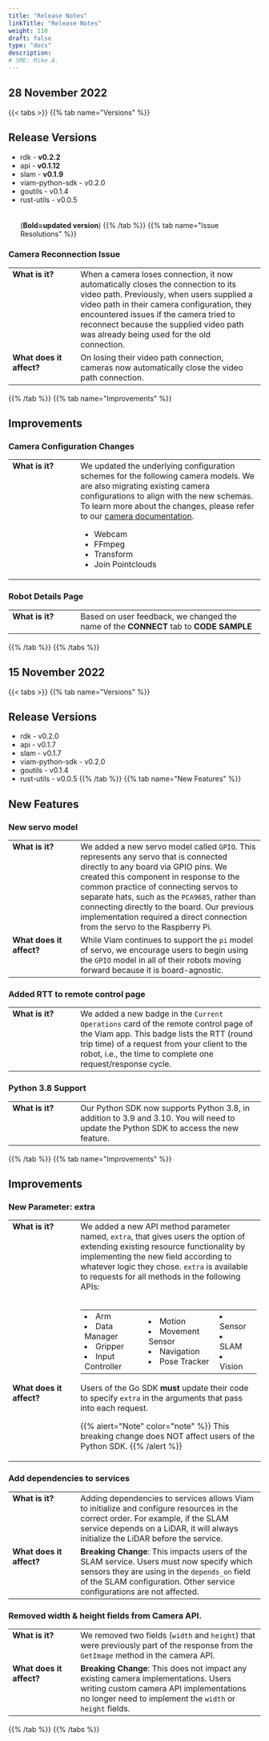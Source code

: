 ```yaml
---
title: "Release Notes"
linkTitle: "Release Notes"
weight: 110
draft: false
type: "docs"
description:
# SME: Mike A.
---
```

## 28 November 2022

{{< tabs >}}
{{% tab name="Versions" %}}

## Release Versions
* rdk - **v0.2.2**
* api - **v0.1.12**
* slam - **v0.1.9**
* viam-python-sdk - v0.2.0
* goutils - v0.1.4
* rust-utils - v0.0.5
<br><br><br>(**Bold=updated version**)
{{% /tab %}}
{{% tab name="Issue Resolutions" %}}
<table style="margin-bottom:18px">

### Camera Reconnection Issue

<tbody style="vertical-align:top;">
    <tr>
        <td width="120px"><strong>What is it?</strong></td>
        <td>When a camera loses connection, it now automatically closes the connection to its video path. Previously, when users supplied a video path in their camera configuration, they encountered issues if the camera tried to reconnect because the supplied video path was already being used for the old connection. </td>
    </tr>
    <tr>
        <td><strong>What does it affect?</strong></td>
        <td>On losing their video path connection, cameras now automatically close the video path connection.</td>
    </tr>
<tbody>
</table>

{{% /tab %}}
{{% tab name="Improvements" %}}
## Improvements

### Camera Configuration Changes
<table style="margin-bottom:18px">
<tbody style="vertical-align:top;">
    <tr>
        <td width="120px"><strong>What is it?</strong></td>
        <td>We updated the underlying configuration schemes for the following camera models. We are also migrating  existing camera configurations to align with the new schemas. To learn more about the changes, please refer to our <a href="https://docs.viam.com/components/camera/">camera documentation</a>. 
        <ul>
        <li>Webcam</li>
        <li>FFmpeg</li>
        <li>Transform</li>
        <li>Join Pointclouds</li>
        </ul>
</table>


### Robot Details Page

<table style="margin-bottom:18px">
<tbody style="vertical-align:top;">
    <tr>
        <td width="120px"><strong>What is it?</strong></td>
        <td>Based on user feedback, we changed the name of the <strong>CONNECT</strong> tab to <strong>CODE SAMPLE</strong></td>
    </tr>
<tbody>
</table>

{{% /tab %}}
{{% /tabs %}}













## 15 November 2022

{{< tabs >}}
{{% tab name="Versions" %}}

## Release Versions
* rdk - v0.2.0
* api - v0.1.7
* slam - v0.1.7
* viam-python-sdk - v0.2.0
* goutils - v0.1.4
* rust-utils - v0.0.5
{{% /tab %}}
{{% tab name="New Features" %}}
## New Features
### New servo model

<table style="margin-bottom:18px">
<tbody style="vertical-align:top;">
    <tr>
        <td width="120px"><strong>What is it?</strong></td>
        <td>We added a new servo model called <code>GPIO</code>. This represents <emphasis>any</emphasis> servo that is connected directly to <emphasis>any</emphasis> board via GPIO pins. We created this component in response to the common practice of connecting servos to separate hats, such as the <code>PCA9685</code>, rather than connecting directly to the board. Our previous implementation required a direct connection from the servo to the Raspberry Pi.</td>
    </tr>
    <tr>
        <td><strong>What does it affect?</strong></td>
        <td>While Viam continues to support the <code>pi</code> model of servo, we encourage users to begin using the <code>GPIO</code> model in <emphasis>all<emphasis> of their robots moving forward because it is board-agnostic.</td>
    </tr>
<tbody>
</table>

### Added RTT to remote control page
<table style="margin-bottom:18px">
<tbody style="vertical-align:top;">
    <tr>
        <td width="120px"><strong>What is it?</strong></td>
        <td>We added a new badge in the <code>Current Operations</code> card of the remote control page of the Viam app. This badge lists the RTT (round trip time) of a request from your client to the robot, i.e., the time to complete one request/response cycle.</td>
    </tr>
<tbody>
</table>



### Python 3.8 Support
<table style="margin-bottom:18px">
<tbody style="vertical-align:top;">
    <tr>
        <td width="120px"><strong>What is it?</strong></td>
        <td>Our Python SDK now supports Python 3.8, in addition to 3.9 and 3.10. You will need to update the Python SDK to access the new feature.</td>
    </tr>
<tbody>
</table>

{{% /tab %}}
{{% tab name="Improvements" %}}
## Improvements

### New Parameter: extra
<table style="margin-bottom:18px">
<tbody style="vertical-align:top;">
    <tr>
        <td width="120px"><strong>What is it?</strong></td>
        <td>We added a new API method parameter named, <code>extra</code>, that gives users the option of extending existing resource functionality by implementing the new field according to whatever logic they chose. 
<code>extra</code> is available to requests for all methods in the following APIs:<br><br>
<table style="margin-bottom: 12px;">
<tr><td><li>Arm</li>
<li>Data Manager</li>
<li>Gripper</li>
<li>Input Controller</li></td><td><li>Motion</li>
<li>Movement Sensor</li>
<li>Navigation</li>
<li>Pose Tracker</li></td><td><li>Sensor</li>
<li>SLAM</li>
<li>Vision</li></td></tr>
</table>
</td>
    </tr>
    <tr>
        <td><strong>What does it affect?</strong></td>
        <td>Users of the Go SDK <strong>must</strong> update their code to specify <code>extra</code> in the arguments that pass into each request.

{{% alert="Note" color="note" %}}
This breaking change does NOT affect users of the Python SDK.
{{% /alert %}}</td>
    </tr>
<tbody>
</table>


### Add dependencies to services

<table style="margin-bottom:18px">
<tbody style="vertical-align:top;">
    <tr>
        <td width="120px"><strong>What is it?</strong></td>
        <td>Adding dependencies to services allows Viam to initialize and configure resources in the correct order. For example, if the SLAM service depends on a LiDAR, it will always initialize the LiDAR before the service.</td>
    </tr>
    <tr>
        <td><strong>What does it affect?</strong></td>
        <td><strong>Breaking Change</strong>: This impacts users of the SLAM service. Users must now specify which sensors they are using in the <code>depends_on</code> field of the SLAM configuration.
Other service configurations are not affected.</td>
    </tr>
<tbody>
</table>

### Removed width & height fields from Camera API.
<table style="margin-bottom:18px">
<tbody style="vertical-align:top;">
    <tr>
        <td width="120px"><strong>What is it?</strong></td>
        <td>We removed two fields (<code>width</code> and <code>height</code>) that were previously part of the response from the <code>GetImage</code> method in the camera API.
</td>
    </tr>
    <tr>
        <td><strong>What does it affect?</strong></td>
        <td><strong>Breaking Change</strong>: This <emphasis>does not<emphasis> impact any existing camera implementations. 
Users writing custom camera API implementations no longer need to implement the <code>width</code> or <code>height</code> fields.</td>
    </tr>
<tbody>
</table>

{{% /tab %}}
{{% /tabs %}}


